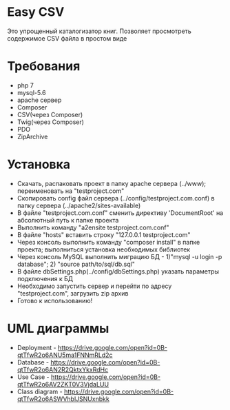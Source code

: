 # Easy CSV
Это упрощенный каталогизатор книг. Позволяет просмотреть содержимое CSV файла в простом виде

# Требования
* php 7
* mysql-5.6
* apache сервер
* Composer
* CSV(через Composer)
* Twig(через Composer)
* PDO
* ZipArchive

# Установка
* Скачать, распаковать проект в папку apache сервера (../www); переименовать на "testproject.com"
* Скопировать config файл сервера (../config/testproject.com.conf) в папку сервера (../apache2/sites-available)
* В файле "testproject.com.conf" сменить директиву 'DocumentRoot' на абсолютный путь к папке проекта
* Выполнить команду "a2ensite testproject.com.conf"
* В файле "hosts" вставить строку "127.0.0.1 testproject.com"
* Через консоль выполнить команду "composer install" в папке проекта; выполниться установка необходимых библиотек
* Через консоль MySQL выполнить миграцию БД - 1)"mysql -u login -p database"; 2) "source path/to/sql/db.sql"
* В файле dbSettings.php(../config/dbSettings.php) указать параметры подключения к БД
* Необходимо запустить сервер и перейти по адресу "testproject.com", загрузить zip архив
* Готово к использованию!

# UML диаграммы
* Deployment - https://drive.google.com/open?id=0B-qtTfwR2o6ANU5ma1FNNmRLd2c
* Database - https://drive.google.com/open?id=0B-qtTfwR2o6AN2R2QktxYkxRdHc
* Use Case - https://drive.google.com/open?id=0B-qtTfwR2o6AV2ZKT0V3VjdaLUU
* Class diagram - https://drive.google.com/open?id=0B-qtTfwR2o6ASWVhblJSNUxnbkk

